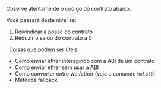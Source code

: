 Observe atentamente o código do contrato abaixo.

Você passará deste nível se:
1) Reivindicar a posse do contrato
2) Reduzir o saldo do contrato a 0

&nbsp;
Coisas que podem ser úteis:
* Como enviar ether interagindo com a ABI de um contrato
* Como enviar ether sem usar a ABI
* Como converter entre wei/ether (veja o comando `help()`)
* Métodos fallback